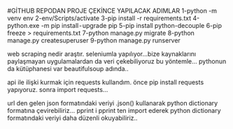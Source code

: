 #GİTHUB REPODAN PROJE ÇEKİNCE YAPILACAK ADIMLAR
1-python -m venv env
2-env/Scripts/activate
3-pip install -r requirements.txt
4-python.exe -m pip install - upgrade pip
5-pip install python-decouple
6-pip freeze > requirements.txt
7-python manage.py migrate
8-python manage.py createsuperuser
9-python manage.py runserver

web scraping nedir araştır. seleniumla yapılıyor...bize kaynaklarını paylaşmayan uygulamalardan da veri çekebiliyoruz bu yöntemle... pythonun da kütüphanesi var beautifulsoup adında..

api ile ilişki kurmak için requests kullandım. önce pip install requests yapıyoruz. sonra import requests...

url den gelen json formatındaki veriyi .json() kullanarak python dictionary formatına çevirebiliriz... pprint i pprint ten import ederek python dictionary formatındaki veriyi daha düzenli okuyabiliriz..

